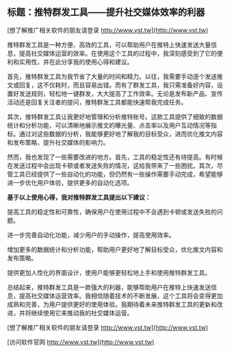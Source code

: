 ## **标题：推特群发工具——提升社交媒体效率的利器**

[想了解推广相关软件的朋友请登录 http://www.vst.tw](http://www.vst.tw)

推特群发工具是一种方便、高效的工具，可以帮助用户在推特上快速发送大量信息，提高社交媒体运营的效率。在使用这个工具的过程中，我深刻感受到了它的便利和实用性，并在此分享我的使用心得和建议。

首先，推特群发工具为我节省了大量的时间和精力。以往，我需要手动逐个发送推文或回复，这不仅耗时，而且容易出错。而有了群发工具，我只需准备好内容，设置好发送规则，轻松地一键群发，大大提高了工作效率。无论是发布新产品、宣传活动还是回复关注者的提问，推特群发工具都能快速帮我完成任务。

其次，推特群发工具让我更好地管理和分析推特账号。这款工具提供了细致的数据统计和分析功能，可以清晰地展示推文的曝光量、点击率以及用户互动情况等指标。通过对这些数据的分析，我能够更好地了解我的目标受众，进而优化推文内容和发布策略，提升社交媒体的影响力。

然而，我也发现了一些需要改进的地方。首先，工具的稳定性还有待提高。有时候在发送过程中会出现卡顿或者发送失败的情况，这给我带来了一些困扰。其次，尽管工具已经提供了一些自动化的功能，但仍然有一些操作需要手动完成，希望能够进一步优化用户体验，提供更多的自动化选项。

**基于以上使用心得，我对推特群发工具提出以下建议：**

提高工具的稳定性和可靠性，确保用户在使用过程中不会遇到卡顿或发送失败的问题。

进一步完善自动化功能，减少用户的手动操作，提高使用效率。

增加更多的数据统计和分析功能，帮助用户更好地了解目标受众，优化推文内容和发布策略。

提供更加人性化的界面设计，使用户能够更轻松地上手和使用推特群发工具。

总结起来，推特群发工具是一款强大的利器，能够帮助用户在推特上快速发送信息，提高社交媒体运营效率。我相信随着技术的不断发展，这个工具将会变得更加成熟和完善，为用户提供更好的使用体验。我期待着未来推特群发工具的更新和改进，并将继续使用它来推动我的社交媒体运营。

[想了解推广相关软件的朋友请登录 http://www.vst.tw](http://www.vst.tw)


[访问软件官网 http://www.vst.tw](http://www.vst.tw)
